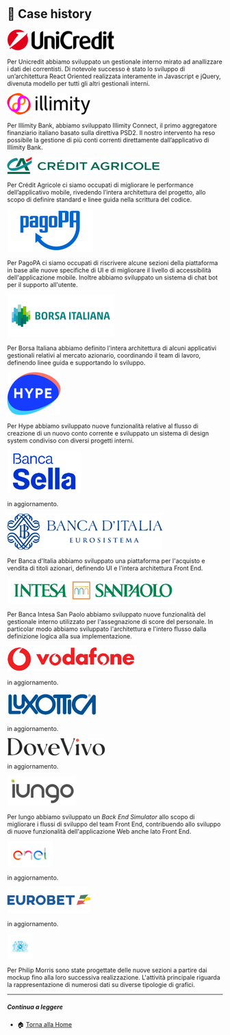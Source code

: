 # :minidisc: Case history

<img src="https://github.com/bitRocket-dev/.github/blob/main/assets/clients/unicredit_logo.png" height=50px alt='Unicredit' title='Unicredit'>

Per Unicredit abbiamo sviluppato un gestionale interno mirato ad anallizzare i dati dei correntisti. Di notevole successo è stato lo sviluppo di un’architettura React Oriented realizzata interamente in Javascript e jQuery, divenuta modello per tutti gli altri gestionali interni.

<img src="https://github.com/bitRocket-dev/.github/blob/main/assets/clients/illimiti_logo.png" height=50px  alt='Illimity Bank' title='Illimity Bank'>

Per Illimity Bank, abbiamo sviluppato Illimity Connect, il primo aggregatore finanziario italiano basato sulla direttiva PSD2. Il nostro intervento ha reso possibile la gestione di più conti correnti direttamente dall’applicativo di Illimity Bank.

<img src="https://github.com/bitRocket-dev/.github/blob/main/assets/clients/creditagricole_logo.png" height=40px   alt='Crédit Agricole' title='Crédit Agricole'>

Per Crédit Agricole ci siamo occupati di migliorare le performance dell’applicativo mobile, rivedendo l’intera architettura del progetto, allo scopo di definire standard e linee guida nella scrittura del codice.

<img src="https://github.com/bitRocket-dev/.github/blob/main/assets/clients/pagopa_logo.png" height=100px alt='PagoPA' title='PagoPA'>

Per PagoPA ci siamo occupati di riscrivere alcune sezioni della piattaforma in base alle nuove specifiche di UI e di migliorare il livello di accessibilità dell'applicazione mobile. Inoltre abbiamo sviluppato un sistema di chat bot per il supporto all'utente.

<img src="https://github.com/bitRocket-dev/.github/blob/main/assets/clients/borsaitaliana_logo.png" height=100px alt='Borsa Italiana' title='Borsa Italiana'>

Per Borsa Italiana abbiamo definito l'intera architettura di alcuni applicativi gestionali relativi al mercato azionario, coordinando il team di lavoro, definendo linee guida e supportando lo sviluppo.

<img src="https://github.com/bitRocket-dev/.github/blob/main/assets/clients/hype_logo.png" height=100px alt='Hype' title='Hype'>

Per Hype abbiamo sviluppato nuove funzionalità relative al flusso di creazione di un nuovo conto corrente e sviluppato un sistema di design system condiviso con diversi progetti interni.

<img src="https://github.com/bitRocket-dev/.github/blob/main/assets/clients/bancasella_logo.png" height=100px  alt='Banca Sella' title='Banca Sella'>

in aggiornamento.

<img src="https://github.com/bitRocket-dev/.github/blob/main/assets/clients/bancaditalia_logo.png" height=85px alt='Banca dItalia' title='Banca dItalia'>

Per Banca d'Italia abbiamo sviluppato una piattaforma per l'acquisto e vendita di titoli azionari, definendo UI e l'intera architettura Front End.

<img src="https://github.com/bitRocket-dev/.github/blob/main/assets/clients/bancaintesa_logo.png" height=60px alt='Banca Intesa' title='Banca Intesa'>

Per Banca Intesa San Paolo abbiamo sviluppato nuove funzionalità del gestionale interno utilizzato per l'assegnazione di score del personale. In particolar modo abbiamo sviluppato l'architettura e l'intero flusso dalla definizione logica alla sua implementazione.

<img src="https://github.com/bitRocket-dev/.github/blob/main/assets/clients/vodafone_logo.png" height=60px alt='vodafone' title='vodafone'>

in aggiornamento.

<img src="https://github.com/bitRocket-dev/.github/blob/main/assets/clients/luxottica_logo.png" height=60px alt='luxottica' title='luxottica'>

in aggiornamento.

<img src="https://github.com/bitRocket-dev/.github/blob/main/assets/clients/dovevivo_logo.png" height=40px  alt='DoveVivo' title='DoveVivo'>

in aggiornamento.

<img src="https://github.com/bitRocket-dev/.github/blob/main/assets/clients/iungo_logo.png" height=70px  alt='Iungo' title='Iungo'>

Per Iungo abbiamo sviluppato un _Back End Simulator_ allo scopo di migliorare i flussi di sviluppo del team Front End, contribuendo allo sviluppo di nuove funzionalità dell'applicazione Web anche lato Front End.

<img src="https://github.com/bitRocket-dev/.github/blob/main/assets/clients/enel_logo.png" height=60px alt='enel' title='enel'>

in aggiornamento.

<img src="https://github.com/bitRocket-dev/.github/blob/main/assets/clients/eurobet_logo.png" height=60px alt='eurobet' title='eurobet'>

in aggiornamento.

<img src="https://github.com/bitRocket-dev/.github/blob/main/assets/clients/philipmorris_logo.png" height=60px alt='Philip Morris International' title='Philip Morris International'>

Per Philip Morris sono state progettate delle nuove sezioni a partire dai mockup fino alla loro successiva realizzazione. L'attività principale riguarda la rappresentazione di numerosi dati su diverse tipologie di grafici.

---

##### Continua a leggere

- 🏠 [Torna alla Home](https://github.com/bitRocket-dev)
